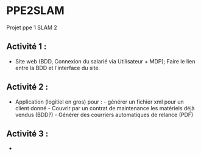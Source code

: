 # PPE2SLAM
Projet ppe 1 SLAM 2


Activité 1 : 
-
- Site web (BDD, Connexion du salarié via Utilisateur + MDP);
Faire le lien entre la BDD et l'interface du site.

Activité 2 :
- 
- Application (logitiel en gros) pour : - générer un fichier xml pour un client donné
                                       - Couvrir par un contrat de maintenance les matériels déjà vendus (BDD?)
                                       - Générer des courriers automatiques de relance (PDF)

Activité 3 :
-
- 
